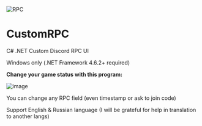 ![RPC](https://user-images.githubusercontent.com/46845708/128200132-1aabc31f-9775-413f-ba17-96f29a704f32.png)

# CustomRPC
C# .NET Custom Discord RPC UI

Windows only (.NET Framework 4.6.2+ required)

**Change your game status with this program:**

![image](https://user-images.githubusercontent.com/46845708/128200617-141ea1bf-8181-414e-88d9-b0d9c19bc446.png)

You can change any RPC field (even timestamp or ask to join code)

Support English & Russian language (I will be grateful for help in translation to another langs)
